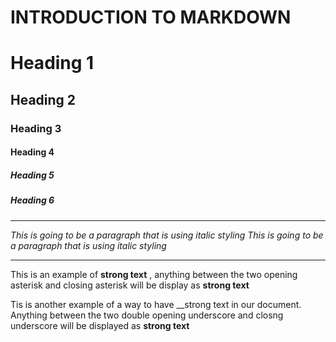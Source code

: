 # INTRODUCTION TO MARKDOWN

<!--HEADING-->
# Heading 1

## Heading 2

### Heading 3

#### Heading 4

##### Heading 5

##### Heading 6

---

<!--Italics-->

_This is going to be a paragraph that is using italic styling_
*This is going to be a paragraph that is using italic styling*


***

<!--Strong-->

This is an example of **strong text** , anything between the two opening asterisk and closing asterisk will be display as **strong text**

Tis is another example of a way to have __strong text in our document. Anything between the two double opening underscore and closng underscore will be displayed as __strong text__






